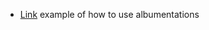 - [Link](https://www.kaggle.com/stalkermustang/pytorch-pretraiedmodels-se-resnext101-baseline)
example of how to use albumentations
